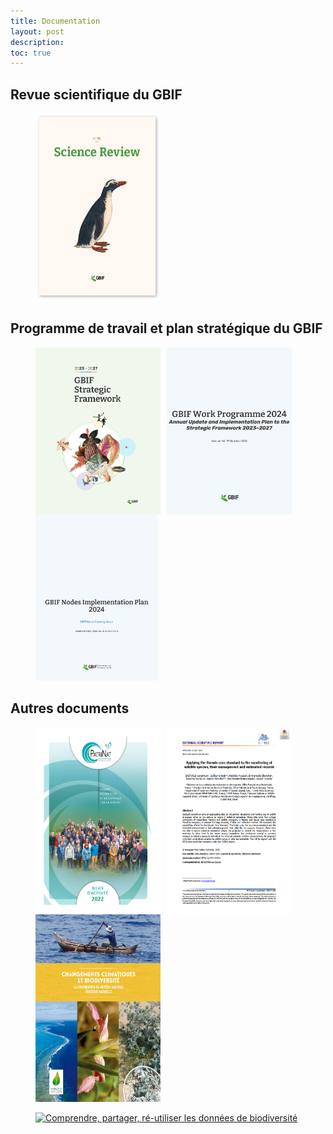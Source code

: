 ```yaml
---
title: Documentation
layout: post
description: 
toc: true
---
```

## Revue scientifique du GBIF
<figure>
    <a href="https://www.gbif.org/science-review" target="_blank"><img src="/assets/images/documents/SR11.png" width="200" height="300" alt="Revue Scientifique n°10" ></a>
</figure>

## Programme de travail et plan stratégique du GBIF
<figure>
    <a href="https://www.gbif.org/strategic-plan" target="_blank"><img src="/assets/images/documents/SF24-27.png" width="200"  style="float:left; margin-right:10px;" alt="Strategic Plan 2023-2027"></a>
</figure> 
<figure>
    <a href="https://docs.gbif.org/2024-work-programme/en/gbif-work-programme-2024.en.pdf" target="_blank"><img src="/assets/images/documents/WP24.png" width="200" style="float:left; margin-right:10px;" alt="Work Programme 2024"></a>
</figure>
<figure>
    <a href="https://docs.gbif.org/nodes-implementation-2024" target="_blank"><img src="/assets/images/documents/GBIF_NODES_IMP_PLAN_2024.png" width="195" alt="Nodes Implementation plan 2024"></a>
</figure>

## Autres documents
<figure>
    <a href="https://www.patrinat.fr/fr/actualites/bilan-dactivite-2022-de-patrinat-et-synthese-2017-2022-7238" target="_blank"><img src="/assets/images/documents/RA_PATRINAT_2022.png" width="200" height="300" style="float:left; margin-right:10px;" alt="Bilan d'activités 2022 de Patrinat"></a>
</figure>

<figure>
    <a href="https://efsa.onlinelibrary.wiley.com/doi/abs/10.2903/sp.efsa.2020.EN-1841" target="_blank"><img src="/assets/images/documents/dwg_enetwild.png" width="200" height="300" style="float:left; margin-right:10px;" alt="Applying the Darwin core standard to the monitoring of wildlife species, their management and estimated records"></a>
</figure>

<figure>
    <a href="/assets/fichiers/changements_climatiques_et_biodiversite.pdf" target="_blank"><img src="/assets/images/documents/MNHN_CLIMAT_BIODIV.png" width="200" height="300"  alt="Changements climatiques et biodiversité"></a>
</figure>
<figure>
    <a href="https://mnhn.hal.science/mnhn-04296424" target="_blank"><img src="/assets/images/documents/CPR_Patrinat.png" width="200" height="50"  alt="Comprendre, partager, ré-utiliser les données de biodiversité"></a>
</figure>